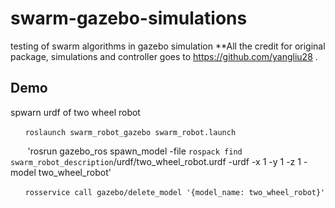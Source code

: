 # swarm-gazebo-simulations
testing of swarm algorithms in gazebo simulation
**All the credit for original package, simulations and controller goes to https://github.com/yangliu28 .


## Demo
spwarn urdf of two wheel robot

&nbsp;&nbsp;&nbsp;&nbsp;&nbsp;&nbsp;`roslaunch swarm_robot_gazebo swarm_robot.launch `

&nbsp;&nbsp;&nbsp;&nbsp;&nbsp;&nbsp; 'rosrun gazebo_ros spawn_model -file `rospack find swarm_robot_description`/urdf/two_wheel_robot.urdf -urdf -x 1 -y 1 -z 1 -model two_wheel_robot'

&nbsp;&nbsp;&nbsp;&nbsp;&nbsp;&nbsp;`rosservice call gazebo/delete_model '{model_name: two_wheel_robot}' `


